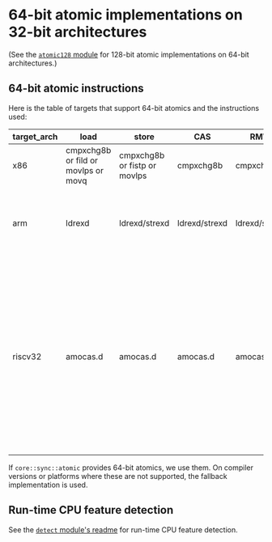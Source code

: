 # 64-bit atomic implementations on 32-bit architectures

(See the [`atomic128` module](../atomic128) for 128-bit atomic implementations on 64-bit architectures.)

## 64-bit atomic instructions

Here is the table of targets that support 64-bit atomics and the instructions used:

| target_arch | load | store | CAS | RMW | note |
| ----------- | ---- | ----- | --- | --- | ---- |
| x86 | cmpxchg8b or fild or movlps or movq | cmpxchg8b or fistp or movlps | cmpxchg8b | cmpxchg8b | provided by `core::sync::atomic` |
| arm | ldrexd | ldrexd/strexd | ldrexd/strexd | ldrexd/strexd | provided by `core::sync::atomic` for Armv6+, otherwise provided by us (see [arm_linux.rs](arm_linux.rs) for more) |
| riscv32 | amocas.d | amocas.d | amocas.d | amocas.d | Experimental because LLVM marking the corresponding target feature as experimental. Requires experimental-zacas target feature. Both compile-time and run-time detection are supported (run-time detection is currently disabled by default). <br> Requires 1.82+ (LLVM 19+) |

If `core::sync::atomic` provides 64-bit atomics, we use them.
On compiler versions or platforms where these are not supported, the fallback implementation is used.

## Run-time CPU feature detection

See the [`detect` module's readme](../detect/README.md) for run-time CPU feature detection.
